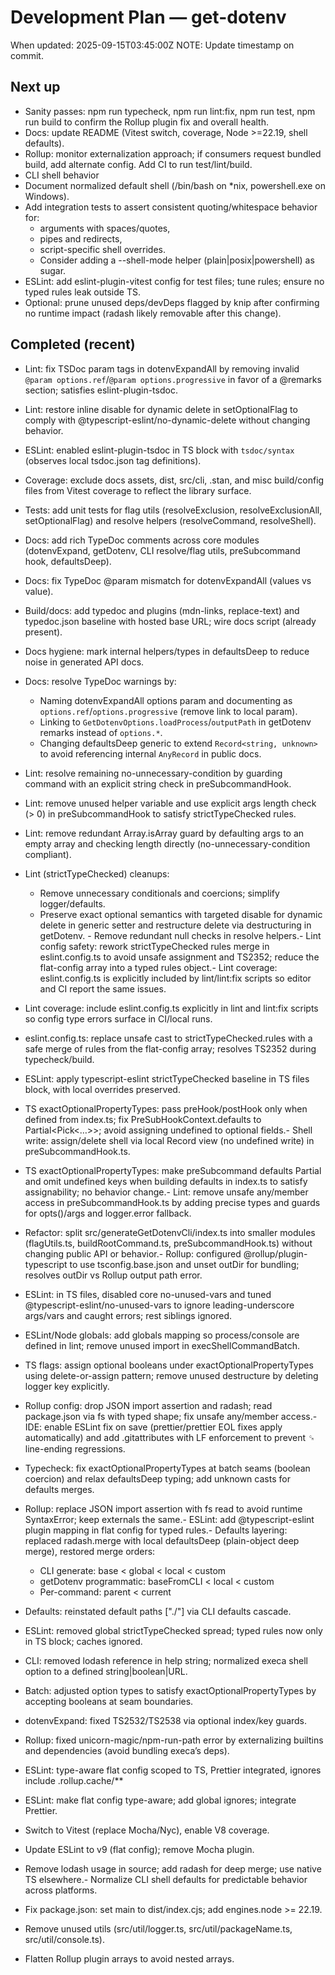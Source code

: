 # Development Plan — get-dotenv

When updated: 2025-09-15T03:45:00Z
NOTE: Update timestamp on commit.

## Next up
- Sanity passes: npm run typecheck, npm run lint:fix, npm run test, npm run build to confirm the Rollup plugin fix and overall health.
- Docs: update README (Vitest switch, coverage, Node >=22.19, shell defaults).
- Rollup: monitor externalization approach; if consumers request bundled build, add alternate config. Add CI to run test/lint/build.
- CLI shell behavior
- Document normalized default shell (/bin/bash on \*nix, powershell.exe on Windows).
- Add integration tests to assert consistent quoting/whitespace behavior for:
  - arguments with spaces/quotes,
  - pipes and redirects,
  - script-specific shell overrides.
  - Consider adding a --shell-mode helper (plain|posix|powershell) as sugar.
- ESLint: add eslint-plugin-vitest config for test files; tune rules; ensure no typed rules leak outside TS.
- Optional: prune unused deps/devDeps flagged by knip after confirming no runtime impact (radash likely removable after this change).

## Completed (recent)

- Lint: fix TSDoc param tags in dotenvExpandAll by removing invalid
  `@param options.ref`/`@param options.progressive` in favor of a
  @remarks section; satisfies eslint-plugin-tsdoc.
- Lint: restore inline disable for dynamic delete in setOptionalFlag to
  comply with @typescript-eslint/no-dynamic-delete without changing behavior.
- ESLint: enabled eslint-plugin-tsdoc in TS block with `tsdoc/syntax`
  (observes local tsdoc.json tag definitions).
- Coverage: exclude docs assets, dist, src/cli, .stan, and misc build/config  files from Vitest coverage to reflect the library surface.
- Tests: add unit tests for flag utils (resolveExclusion, resolveExclusionAll,
  setOptionalFlag) and resolve helpers (resolveCommand, resolveShell).
- Docs: add rich TypeDoc comments across core modules (dotenvExpand,
  getDotenv, CLI resolve/flag utils, preSubcommand hook, defaultsDeep).
- Docs: fix TypeDoc @param mismatch for dotenvExpandAll (values vs value).
- Build/docs: add typedoc and plugins (mdn-links, replace-text) and
  typedoc.json baseline with hosted base URL; wire docs script (already present).
- Docs hygiene: mark internal helpers/types in defaultsDeep to reduce
  noise in generated API docs.
- Docs: resolve TypeDoc warnings by:
  - Naming dotenvExpandAll options param and documenting as
    `options.ref`/`options.progressive` (remove link to local param).
  - Linking to `GetDotenvOptions.loadProcess`/`outputPath` in getDotenv
    remarks instead of `options.*`.
  - Changing defaultsDeep generic to extend `Record<string, unknown>`
    to avoid referencing internal `AnyRecord` in public docs.

- Lint: resolve remaining no-unnecessary-condition by guarding command with an
  explicit string check in preSubcommandHook.
- Lint: remove unused helper variable and use explicit args length check
  (> 0) in preSubcommandHook to satisfy strictTypeChecked rules.
- Lint: remove redundant Array.isArray guard by defaulting args to an empty
  array and checking length directly (no-unnecessary-condition compliant).

- Lint (strictTypeChecked) cleanups:
  - Remove unnecessary conditionals and coercions; simplify logger/defaults.
  - Preserve exact optional semantics with targeted disable for dynamic delete in generic setter and restructure delete via destructuring in getDotenv. - Remove redundant null checks in resolve helpers.- Lint config safety: rework strictTypeChecked rules merge in eslint.config.ts
    to avoid unsafe assignment and TS2352; reduce the flat-config array into a
    typed rules object.- Lint coverage: eslint.config.ts is explicitly included by lint/lint:fix
    scripts so editor and CI report the same issues.
- Lint coverage: include eslint.config.ts explicitly in lint and lint:fix
  scripts so config type errors surface in CI/local runs.
- eslint.config.ts: replace unsafe cast to strictTypeChecked.rules with a safe merge of rules from the flat-config array; resolves TS2352 during
  typecheck/build.
- ESLint: apply typescript-eslint strictTypeChecked baseline in TS files block,
  with local overrides preserved.
- TS exactOptionalPropertyTypes: pass preHook/postHook only when defined from index.ts; fix PreSubHookContext.defaults to Partial<Pick<…>>; avoid assigning
  undefined to optional fields.- Shell write: assign/delete shell via local Record view (no undefined write) in
  preSubcommandHook.ts.
- TS exactOptionalPropertyTypes: make preSubcommand defaults Partial and
  omit undefined keys when building defaults in index.ts to satisfy
  assignability; no behavior change.- Lint: remove unsafe any/member access in preSubcommandHook.ts by adding
  precise types and guards for opts()/args and logger.error fallback.
- Refactor: split src/generateGetDotenvCli/index.ts into smaller modules
  (flagUtils.ts, buildRootCommand.ts, preSubcommandHook.ts) without changing
  public API or behavior.- Rollup: configured @rollup/plugin-typescript to use tsconfig.base.json and
  unset outDir for bundling; resolves outDir vs Rollup output path error.
- ESLint: in TS files, disabled core no-unused-vars and tuned @typescript-eslint/no-unused-vars to ignore leading-underscore args/vars and
  caught errors; rest siblings ignored.
- ESLint/Node globals: add globals mapping so process/console are defined in lint; remove unused import in execShellCommandBatch.
- TS flags: assign optional booleans under exactOptionalPropertyTypes using delete-or-assign pattern; remove unused destructure by deleting logger key explicitly.
- Rollup config: drop JSON import assertion and radash; read package.json via fs with typed shape; fix unsafe any/member access.- IDE: enable ESLint fix on save (prettier/prettier EOL fixes apply automatically) and add .gitattributes with LF enforcement to prevent ␍ line-ending regressions.
- Typecheck: fix exactOptionalPropertyTypes at batch seams (boolean coercion) and relax defaultsDeep typing; add unknown casts for defaults merges.
- Rollup: replace JSON import assertion with fs read to avoid runtime SyntaxError; keep externals the same.- ESLint: add @typescript-eslint plugin mapping in flat config for typed rules.- Defaults layering: replaced radash.merge with local defaultsDeep (plain-object deep merge), restored merge orders:
  - CLI generate: base < global < local < custom
  - getDotenv programmatic: baseFromCLI < local < custom
  - Per-command: parent < current
- Defaults: reinstated default paths ["./"] via CLI defaults cascade.
- ESLint: removed global strictTypeChecked spread; typed rules now only in TS block; caches ignored.
- CLI: removed lodash reference in help string; normalized execa shell option to a defined string|boolean|URL.
- Batch: adjusted option types to satisfy exactOptionalPropertyTypes by accepting booleans at seam boundaries.
- dotenvExpand: fixed TS2532/TS2538 via optional index/key guards.
- Rollup: fixed unicorn-magic/npm-run-path error by externalizing builtins and dependencies (avoid bundling execa’s deps).
- ESLint: type-aware flat config scoped to TS, Prettier integrated, ignores include .rollup.cache/\*\*
- ESLint: make flat config type-aware; add global ignores; integrate Prettier.
- Switch to Vitest (replace Mocha/Nyc), enable V8 coverage.
- Update ESLint to v9 (flat config); remove Mocha plugin.
- Remove lodash usage in source; add radash for deep merge; use native TS elsewhere.- Normalize CLI shell defaults for predictable behavior across platforms.
- Fix package.json: set main to dist/index.cjs; add engines.node >= 22.19.
- Remove unused utils (src/util/logger.ts, src/util/packageName.ts, src/util/console.ts).
- Flatten Rollup plugin arrays to avoid nested arrays.
